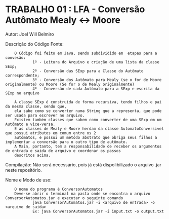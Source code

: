 # TRABALHO 01 : LFA - Conversão Autômato Mealy <-> Moore
Autor:  Joel Will Belmiro

Descrição do Código Fonte:

        O Código foi feito em Java, sendo subdividido em  etapas para a convesão:
                1º - Leitura do Arquivo e criação de uma lista da classe SExp;
                2º - Conversão das SExp para a Classe do Autômato correspondente;
                3º - Conversão dos Autômato para Mealy (se o for de Moore originalmente) ou Moore (Se for o de Mealy originalmente)
                4º - Conversão de cada Autômato para a SExp e escrita da SExp no arquivo
            
        A classe SExp é construida de forma recursiva, tendo filhos e pai da mesma classe, sendo que,
        ela sabe como se converter numa String que a representa, que pode ser usada para escrever no arquivo.
        Existem também classes que sabem como converter de uma SExp em um Autômato e vice-versa.
        E as classes de Mealy e Moore herdam da classe AutomatoConversivel que possui atributos em comum entre os 2
        autômatos, e possui um metódo abstrato que obriga seus filhos a implementar a conversão para o outro tipo de autômato.
        A Main, portanto, tem a responsabilidade de receber os argumentos de entrada e saida de arquivo e coordenar os passos
        descritos acima.
        
Compilação: Não será necessário, pois já está dispolibilizado o arquivo .jar neste repositório.

Nome e Modo de uso:

        O nome do programa é ConversorAutomatos
        Deve-se abrir o terminal na pasta onde se encontra o arquivo ConversorAutomatos.jar e executar o seguinte comando
                java ConversorAutomatos.jar -i <arquivo de entrada> -o <arquivo de saida>
                Ex: java ConversorAutomatos.jar -i input.txt -o output.txt
